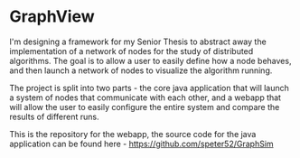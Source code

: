 # GraphView

I'm designing a framework for my Senior Thesis to abstract away the implementation of a network of nodes for the study of distributed algorithms. The goal is to allow a user to easily define how a node behaves, and then launch a network of nodes to visualize the algorithm running.

The project is split into two parts -  the core java application that will launch a system of nodes that communicate with each other, and a webapp that will allow the user to easily configure the entire system and compare the results of different runs.

This is the repository for the webapp, the source code for the java application can be found here - https://github.com/speter52/GraphSim
